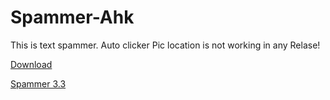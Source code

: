 # Spammer-Ahk

This is text spammer.
Auto clicker Pic location is not working in any Relase!

[Download](https://github.com/veskeli/Spammer-Ahk/releases)

[Spammer 3.3](https://github.com/veskeli/Spammer-Ahk/blob/master/Spammer3.3.png)
